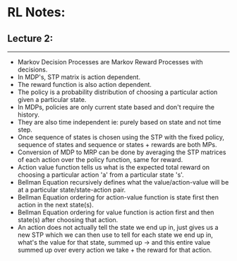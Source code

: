 # RL Notes:

## Lecture 2:
---
* Markov Decision Processes are Markov Reward Processes with decisions.
* In MDP's, STP matrix is action dependent.
* The reward function is also action dependent.
* The policy is a probability distribution of choosing a particular action given a particular state.
* In MDPs, policies are only current state based and don't require the history.
* They are also time independent ie: purely based on state and not time step.
* Once sequence of states is chosen using the STP with the fixed policy, sequence of states and sequence or states + rewards are both MPs.
* Conversion of MDP to MRP can be done by averaging the STP matrices of each action over the policy function, same for reward.
* Action value function tells us what is the expected total reward on choosing a particular action 'a' from a particular state 's'.
* Bellman Equation recursively defines what the value/action-value will be at a particular state/state-action pair.
* Bellman Equation ordering for action-value function is state first then action in the next state(s).
* Bellman Equation ordering for value function is action first and then state(s) after choosing that action.
* An action does not actually tell the state we end up in, just gives us a new STP which we can then use to tell for each state we end up in, what's the value for that state, summed up -> and this entire value summed up over every action we take + the reward for that action.